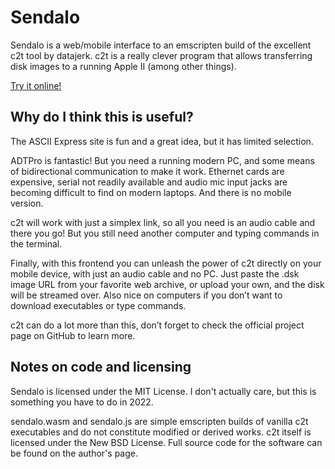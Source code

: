 # Sendalo

Sendalo is a web/mobile interface to an emscripten build of the excellent c2t tool by datajerk. c2t is a really clever program that allows transferring disk images to a running Apple II (among other things).

[Try it online!](https://sendalo.santandrea.net/)

## Why do I think this is useful?

The ASCII Express site is fun and a great idea, but it has limited selection.

ADTPro is fantastic! But you need a running modern PC, and some means of bidirectional communication to make it work. Ethernet cards are expensive, serial not readily available and audio mic input jacks are becoming difficult to find on modern laptops. And there is no mobile version.

c2t will work with just a simplex link, so all you need is an audio cable and there you go! But you still need another computer and typing commands in the terminal.

Finally, with this frontend you can unleash the power of c2t directly on your mobile device, with just an audio cable and no PC. Just paste the .dsk image URL from your favorite web archive, or upload your own, and the disk will be streamed over. Also nice on computers if you don’t want to download executables or type commands.

c2t can do a lot more than this, don’t forget to check the official project page on GitHub to learn more.

## Notes on code and licensing

Sendalo is licensed under the MIT License. I don't actually care, but this is something you have to do in 2022.

sendalo.wasm and sendalo.js are simple emscripten builds of vanilla c2t executables and do not constitute modified or derived works. c2t itself is licensed under the New BSD License. Full source code for the software can be found on the author's page.
